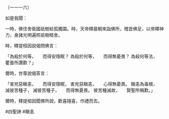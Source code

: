 （一一一六）

如是我聞：

一時，佛住舍衛國祇樹給孤獨園。時，天帝釋晨朝來詣佛所，稽首佛足，以帝釋神力，身諸光明遍照祇樹精舍。

時，釋提桓因說偈問佛言：

「為殺於何等，　　而得安隱眠？
為殺於何等，　　而得無憂畏？
為殺何等法，　　瞿曇所讚歎？」

爾時，世尊說偈答言：

「害兇惡瞋恚，　　而得安隱眠，
害兇惡瞋恚，　　心得無憂畏。
瞋恚為毒根，　　滅彼苦種子，
滅彼苦種子，　　而得無憂畏。
彼苦種滅故，　　賢聖所稱歎。」

爾時，釋提桓因聞佛所說，歡喜隨喜，作禮而去。







#四聖諦
#瞋恚
